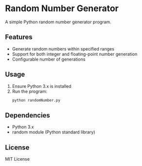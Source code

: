 # Random Number Generator

A simple Python random number generator program.

## Features

- Generate random numbers within specified ranges
- Support for both integer and floating-point number generation
- Configurable number of generations

## Usage

1. Ensure Python 3.x is installed
2. Run the program:
   ```bash
   python randomNumber.py
   ```

## Dependencies

- Python 3.x
- random module (Python standard library)

## License

MIT License 